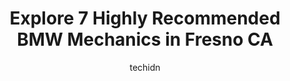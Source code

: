 ---
layout: ampstory
image: https://images.unsplash.com/photo-1630381797319-9bd529abd85a?ixlib=rb-4.0.3&ixid=MnwxMjA3fDB8MHxwaG90by1wYWdlfHx8fGVufDB8fHx8&auto=format&fit=crop&w=640&h=853&q=80
author: techidn
featured: false
description: Experience the excellence of automotive service by visiting the 7 best BMW Mechanic in Fresno CA, USA. With their expertise, attention to detail, and commitment to customer satisfaction, you
title: Explore 7 Highly Recommended BMW Mechanics in Fresno CA
cover:
   title: Explore 7 Highly Recommended BMW Mechanics in Fresno CA
   subtitle: Rickpate
   background: https://images.unsplash.com/photo-1630381797319-9bd529abd85a?ixlib=rb-4.0.3&ixid=MnwxMjA3fDB8MHxwaG90by1wYWdlfHx8fGVufDB8fHx8&auto=format&fit=crop&w=640&h=853&q=80

pages: 
 - layout: thirds
   top: <h1>#1 Bailey European</h1>
   bottom: "<p>I have never ever written a review about any company until today. I took my vehicle here due to all the great reviews and was hoping to receive the same service. I had a </p>"
   background: https://www.knot35.com/toplist/wp-content/uploads/2023/06/best-bmw-mechanic-1-in-fresno-ca-1685833364.jpeg
   backgroundblur: true
 - layout: thirds
   top: <h1>#2 European Automotive Services</h1>
   bottom: "<p>1855 E Gettysburg Ave, Fresno, CA 93726, United States</p>"
   background: https://www.knot35.com/toplist/wp-content/uploads/2023/06/best-bmw-mechanic-2-in-fresno-ca-1685833364.jpeg
   cta:
      link: https://www.knot35.com/toplist/explore-7-highly-recommended-bmw-mechanics-in-fresno-ca/
      text: Explore 7 Highly Recommended BMW Mechanics in Fresno CA
 - layout: thirds
   top: <h1>#3 German Auto Repair</h1>
   bottom: "<p>6622 N Blackstone Ave, Fresno, CA 93710, United States</p>"
   background: https://www.knot35.com/toplist/wp-content/uploads/2023/06/best-bmw-mechanic-3-in-fresno-ca-1685833365.jpeg
   cta:
      link: https://www.knot35.com/toplist/explore-7-highly-recommended-bmw-mechanics-in-fresno-ca/
      text: Explore 7 Highly Recommended BMW Mechanics in Fresno CA
 - layout: thirds
   top: <h1>#4 California Mercedes & BMW Repair Service</h1>
   bottom: "<p>2481 N Sunnyside Ave Suite #2, Fresno, CA 93727, United States</p>"
   background: https://images.unsplash.com/photo-1462556791646-c201b8241a94?ixlib=rb-4.0.3&ixid=MnwxMjA3fDB8MHxwaG90by1wYWdlfHx8fGVufDB8fHx8&auto=format&fit=crop&w=640&h=853&q=80
   cta:
      link: https://www.knot35.com/toplist/explore-7-highly-recommended-bmw-mechanics-in-fresno-ca/
      text: Explore 7 Highly Recommended BMW Mechanics in Fresno CA
 - layout: thirds
   top: <h1>#5 K W Automotive</h1>
   bottom: "<p>520 N Blackstone Ave, Fresno, CA 93701, United States</p>"
   background: https://images.unsplash.com/photo-1509114397022-ed747cca3f65?ixlib=rb-4.0.3&ixid=MnwxMjA3fDB8MHxwaG90by1wYWdlfHx8fGVufDB8fHx8&auto=format&fit=crop&w=640&h=853&q=80
   cta:
      link: https://www.knot35.com/toplist/explore-7-highly-recommended-bmw-mechanics-in-fresno-ca/
      text: Explore 7 Highly Recommended BMW Mechanics in Fresno CA
 - layout: thirds
   top: <h1>#6 Munich Auto Service</h1>
   bottom: "<p>3430 W Ashlan Ave Suite 108, Fresno, CA 93722, United States</p>"
   background: https://images.unsplash.com/photo-1524169358666-79f22534bc6e?ixlib=rb-4.0.3&ixid=MnwxMjA3fDB8MHxwaG90by1wYWdlfHx8fGVufDB8fHx8&auto=format&fit=crop&w=640&h=853&q=80
   cta:
      link: https://www.knot35.com/toplist/explore-7-highly-recommended-bmw-mechanics-in-fresno-ca/
      text: Explore 7 Highly Recommended BMW Mechanics in Fresno CA
 - layout: thirds
   top: <h1>#7 BMW Collision Center</h1>
   bottom: "<p>427 W Bedford Ave #107, Fresno, CA 93711, United States</p>"
   background: https://images.unsplash.com/photo-1518640467707-6811f4a6ab73?ixlib=rb-4.0.3&ixid=MnwxMjA3fDB8MHxwaG90by1wYWdlfHx8fGVufDB8fHx8&auto=format&fit=crop&w=640&h=853&q=80
   cta:
      link: https://www.knot35.com/toplist/explore-7-highly-recommended-bmw-mechanics-in-fresno-ca/
      text: Explore 7 Highly Recommended BMW Mechanics in Fresno CA
 - layout: thirds
   middle: Continue reading...
   background: https://images.unsplash.com/photo-1496096265110-f83ad7f96608?ixlib=rb-4.0.3&ixid=MnwxMjA3fDB8MHxwaG90by1wYWdlfHx8fGVufDB8fHx8&auto=format&fit=crop&w=640&h=853&q=80
   cta:
      link: https://www.knot35.com/toplist/explore-7-highly-recommended-bmw-mechanics-in-fresno-ca/
      text: Explore 7 Highly Recommended BMW Mechanics in Fresno CA
      
---